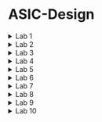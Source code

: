 # ASIC-Design

<details>
  <summary>Lab 1</summary>
  <p>Compiling the code using GCC compiler</p>
  <img src="https://github.com/user-attachments/assets/b2636e98-d5af-4fd3-9add-678d7f3f5112" alt="1st Screenshot">
  
  <img src="https://github.com/user-attachments/assets/dd7158f5-54ac-4786-a0a9-b1b78e3c5c46">
</details>

<details>
  <summary>Lab 2</summary>
  <p>Compiling the code using RISC-V compiler.
  Using O1:

  ```riscv64-unknown-elf-gcc -O1 -mabi=lp64 -march=rv64i -o sum1ton.o sum1ton.c```

  ```riscv64-unknown-elf-objdump -d sum1ton.o | less```
  </p>
  <img src="https://github.com/user-attachments/assets/b9d8e9d9-14c4-42fa-9a3a-a31ad482183f" alt="Feature 2 Screenshot">
  <p> The number of instructions is 15 in this case.</p>
  <p>
  Using Ofast:

  ```riscv64-unknown-elf-gcc -Ofast -mabi=lp64 -march=rv64i -o sum1ton.o sum1ton.c```

  ```riscv64-unknown-elf-objdump -d sum1ton.o | less```
  </p>
  <img src="https://github.com/user-attachments/assets/6159556e-237a-4a88-bf30-a0f632a59562">
  <p> The number of instructions is 12 in this case.</p>

  <p> The key differnce between both is that-O1 is a safer, more conservative optimization level suitable for most development work, while -Ofast prioritizes maximum performance, potentially at the cost of strict standard compliance and ease of debugging.</p>
</details>

<details>
  <summary>Lab 3</summary>
  <p><strong>Debugging</strong></p>
  <img src="https://github.com/user-attachments/assets/3f405d71-78e5-4c40-8bea-b114eadd8f47">
  <p>This image shows that we get the same output with both GCC and RISC-V Compilers.<p> 

  <img src="https://github.com/user-attachments/assets/08788d56-5a63-4c35-869f-1fe0a7890610">
  <p>

1. The debugger stops at program counter (pc) value 100b0.

2. "bbl loader" is displayed again, indicating the Berkeley Boot Loader.

3. The debugger then shows a series of instructions being executed:

   a. First instruction:
      - `core  0: 0x0000000000100b0 (0x00001637) lui     a2, 0x1`
      - This loads the upper immediate value 1 into register a2.
      - Before: a2 = 0x0000000000000000
      - After:  a2 = 0x0000000000001000

   b. Second instruction:
      - `core  0: 0x0000000000100b4 (0x00021537) lui     a0, 0x21`
      - This loads the upper immediate value 0x21 into register a0.
      - After:  a0 = 0x0000000000021000

   c. Third instruction:
      - `core  0: 0x0000000000100b8 (0xff010113) addi    sp, sp, -16`
      - This subtracts 16 from the stack pointer (sp).
      - After:  sp = 0x000003fffffffb40

5. The session ends with the user typing 'q' to quit the debugger.
</p>


  <img src="https://github.com/user-attachments/assets/1df33749-c4c7-47af-8783-ddc45e5d05a8" alt="1st Screenshot">
  <p> This is a Debugging session using a tool called Spike.

1. The command being run is `spike -d pk sum1ton.o`, where:
   - `spike` is the debugger
   - `-d` stands for "debug mode"
   - `sum1ton.o` is the object file being debugged

2. The debugger stops at the program counter (pc) value of 100b8.

3. "bbl loader" is a small program that loads and runs the main program.

4. The debugger shows the value of register 0 (which is often used as the stack pointer in RISC-V architecture):
   0x000003fffffffb50

5. The next line shows a core instruction being executed:
   `core  0: 0x0000000000100b8 (0xff010113) addi    sp, sp, -16`
   This is an ADDI (add immediate) instruction that subtracts 16 from the stack pointer.

6. After the instruction execution, the debugger again shows the value of register 0:
   0x000003fffffffb40
</p>

</details>

<details>
  <summary>Lab 4</summary>
  <p>

## Introduction

RISC-V is a free and open ISA that allows anyone to design, manufacture, and sell RISC-V chips and software. Unlike most other ISA designs, the RISC-V ISA is provided under open source licenses that do not require fees to use.

## RISC-V Instruction Format

RISC-V instructions are fixed-length 32-bit instructions (in the base integer ISA). Each instruction type has a unique format, but they all share some common fields:

- `opcode`: Specifies the operation to be performed
- `rd`: Destination register
- `rs1`, `rs2`: Source registers
- `funct3`, `funct7`: Additional operation specifiers

  <img width="772" alt="3808 1535301636" src="https://github.com/user-attachments/assets/74755f83-f475-492b-b24b-6e943441d34a">


## Types of RISC-V Instructions

RISC-V instructions are categorized into six main types:

### R-Type Instructions

R-type instructions are used for register-to-register operations.

Format: `| funct7 | rs2 | rs1 | funct3 | rd | opcode |`

Examples: ADD, SUB, AND, OR, XOR

### I-Type Instructions

I-type instructions are used for immediate and load operations.

Format: `| imm[11:0] | rs1 | funct3 | rd | opcode |`

Examples: ADDI, LWORD, JALR

### S-Type Instructions

S-type instructions are used for store operations.

Format: `| imm[11:5] | rs2 | rs1 | funct3 | imm[4:0] | opcode |`

Examples: SW, SH, SB

### B-Type Instructions

B-type instructions are used for conditional branch operations.

Format: `| imm[12|10:5] | rs2 | rs1 | funct3 | imm[4:1|11] | opcode |`

Examples: BEQ, BNE, BLT, BGE

### U-Type Instructions

U-type instructions are used for operations with upper immediate values.

Format: `| imm[31:12] | rd | opcode |`

Examples: LUI, AUIPC

### J-Type Instructions

J-type instructions are used for unconditional jumps.

Format: `| imm[20|10:1|11|19:12] | rd | opcode |`

Example: JAL

## Common RISC-V Instructions

Here are some common RISC-V instructions and their brief descriptions:

1. `ADD rd, rs1, rs2`: Add contents of rs1 and rs2, store in rd
2. `SUB rd, rs1, rs2`: Subtract rs2 from rs1, store in rd
3. `AND rd, rs1, rs2`: Bitwise AND of rs1 and rs2, store in rd
4. `OR rd, rs1, rs2`: Bitwise OR of rs1 and rs2, store in rd
5. `XOR rd, rs1, rs2`: Bitwise XOR of rs1 and rs2, store in rd
6. `SLL rd, rs1, rs2`: Logical left shift rs1 by rs2, store in rd
7. `SRL rd, rs1, rs2`: Logical right shift rs1 by rs2, store in rd
8. `LW rd, offset(rs1)`: Load word from memory
9. `SW rs2, offset(rs1)`: Store word to memory
10. `BEQ rs1, rs2, offset`: Branch if equal
11. `JAL rd, offset`: Jump and link

---

## Instruction Type Identification and Binary Encoding

Here's the given list of instructions:

```
ADD r4, r5, r6
SUB r6, r4, r5
AND r5, r4, r6
OR r8, r5, r5
XOR r8, r4, r4
SLT r10, r2, r4
ADDI r12, r3, 5
SW r3, r1, 4
SRL r16, r11, r2
BNE r0, r1, 20
BEQ r0, r0, 15
LW r13, r11, 2
SLL r15, r11, r2
```

## 1. ADD r4, r5, r6
Binary: `0000000 00110 00101 000 00100 0110011`
- Opcode (6-0): `0110011` - R-type arithmetic operation
- rd (11-7): `00100` - Destination register r4
- funct3 (14-12): `000` - ADD operation
- rs1 (19-15): `00101` - First source register r5
- rs2 (24-20): `00110` - Second source register r6
- funct7 (31-25): `0000000` - Specifies ADD (vs SUB)

## 2. SUB r6, r4, r5
Binary: `0100000 00101 00100 000 00110 0110011`
- Opcode (6-0): `0110011` - R-type arithmetic operation
- rd (11-7): `00110` - Destination register r6
- funct3 (14-12): `000` - SUB operation
- rs1 (19-15): `00100` - First source register r4
- rs2 (24-20): `00101` - Second source register r5
- funct7 (31-25): `0100000` - Specifies SUB (vs ADD)

## 3. AND r5, r4, r6
Binary: `0000000 00110 00100 111 00101 0110011`
- Opcode (6-0): `0110011` - R-type arithmetic operation
- rd (11-7): `00101` - Destination register r5
- funct3 (14-12): `111` - AND operation
- rs1 (19-15): `00100` - First source register r4
- rs2 (24-20): `00110` - Second source register r6
- funct7 (31-25): `0000000` - Standard R-type

## 4. OR r8, r5, r5
Binary: `0000000 00101 00101 110 01000 0110011`
- Opcode (6-0): `0110011` - R-type arithmetic operation
- rd (11-7): `01000` - Destination register r8
- funct3 (14-12): `110` - OR operation
- rs1 (19-15): `00101` - First source register r5
- rs2 (24-20): `00101` - Second source register r5
- funct7 (31-25): `0000000` - Standard R-type

## 5. XOR r8, r4, r4
Binary: `0000000 00100 00100 100 01000 0110011`
- Opcode (6-0): `0110011` - R-type arithmetic operation
- rd (11-7): `01000` - Destination register r8
- funct3 (14-12): `100` - XOR operation
- rs1 (19-15): `00100` - First source register r4
- rs2 (24-20): `00100` - Second source register r4
- funct7 (31-25): `0000000` - Standard R-type

## 6. SLT r10, r2, r4
Binary: `0000000 00100 00010 010 01010 0110011`
- Opcode (6-0): `0110011` - R-type arithmetic operation
- rd (11-7): `01010` - Destination register r10
- funct3 (14-12): `010` - SLT operation
- rs1 (19-15): `00010` - First source register r2
- rs2 (24-20): `00100` - Second source register r4
- funct7 (31-25): `0000000` - Standard R-type

## 7. ADDI r12, r3, 5
Binary: `000000000101 00011 000 01100 0010011`
- Opcode (6-0): `0010011` - I-type arithmetic operation
- rd (11-7): `01100` - Destination register r12
- funct3 (14-12): `000` - ADDI operation
- rs1 (19-15): `00011` - Source register r3
- imm[11:0] (31-20): `000000000101` - Immediate value 5

## 8. SW r3, r1, 4
Binary: `0000000 00011 00001 010 00100 0100011`
- Opcode (6-0): `0100011` - S-type store operation
- imm[4:0] (11-7): `00100` - Lower bits of offset 4
- funct3 (14-12): `010` - SW operation
- rs1 (19-15): `00001` - Base address register r1
- rs2 (24-20): `00011` - Source register r3
- imm[11:5] (31-25): `0000000` - Upper bits of offset 4

## 9. SRL r16, r11, r2
Binary: `0000000 00010 01011 101 10000 0110011`
- Opcode (6-0): `0110011` - R-type arithmetic operation
- rd (11-7): `10000` - Destination register r16
- funct3 (14-12): `101` - SRL operation
- rs1 (19-15): `01011` - First source register r11
- rs2 (24-20): `00010` - Second source register r2
- funct7 (31-25): `0000000` - Specifies SRL (vs SRA)

## 10. BNE r0, r1, 20
Binary: `0000101 00001 00000 001 00000 1100011`
- Opcode (6-0): `1100011` - B-type branch operation
- imm[4:1|11] (11-7): `00000` - Part of offset 20
- funct3 (14-12): `001` - BNE operation
- rs1 (19-15): `00000` - First source register r0
- rs2 (24-20): `00001` - Second source register r1
- imm[12|10:5] (31-25): `0000101` - Rest of offset 20

## 11. BEQ r0, r0, 15
Binary: `0000011 00000 00000 000 11000 1100011`
- Opcode (6-0): `1100011` - B-type branch operation
- imm[4:1|11] (11-7): `11000` - Part of offset 15
- funct3 (14-12): `000` - BEQ operation
- rs1 (19-15): `00000` - First source register r0
- rs2 (24-20): `00000` - Second source register r0
- imm[12|10:5] (31-25): `0000011` - Rest of offset 15

## 12. LW r13, r11, 2
Binary: `000000000010 01011 010 01101 0000011`
- Opcode (6-0): `0000011` - I-type load operation
- rd (11-7): `01101` - Destination register r13
- funct3 (14-12): `010` - LW operation
- rs1 (19-15): `01011` - Base address register r11
- imm[11:0] (31-20): `000000000010` - Offset 2

## 13. SLL r15, r11, r2
Binary: `0000000 00010 01011 001 01111 0110011`
- Opcode (6-0): `0110011` - R-type arithmetic operation
- rd (11-7): `01111` - Destination register r15
- funct3 (14-12): `001` - SLL operation
- rs1 (19-15): `01011` - First source register r11
- rs2 (24-20): `00010` - Second source register r2
- funct7 (31-25): `0000000` - Standard R-type
  
</details>

<details>
  <summary>Lab 5</summary>

# RISC-V Instruction Waveforms


---

## Generating VCD Files and Viewing Waveforms

### Step 1: Running the Simulation to Generate the VCD File
To generate the VCD file, use the following command in your terminal:

```bash
iverilog -o dump iiitb_rv32i_tb.v iiitb_rv32i.v
./dump
```

This will generate the `iiitb_rv32i.vcd` file, which contains the waveform data.

### Step 2: Viewing the Waveform with GTKWave
Once the VCD file is generated, you can view the waveform using GTKWave. Use the following command:

```bash
gtkwave iiitb_rv32i.vcd
```
  
# RISC-V Operations: Standard ISA vs Hardcoded ISA

This table compares the standard RISC-V ISA with the hardcoded ISA values used in the implementation.

| Operation           | Standard RISC-V ISA | Hardcoded ISA  |
|---------------------|---------------------|----------------|
| ADD R6, R2, R1      | 32'h00110333         | 32'h02208300   |
| SUB R7, R1, R2      | 32'h402083b3         | 32'h02209380   |
| AND R8, R1, R3      | 32'h0030f433         | 32'h0230a400   |
| OR R9, R2, R5       | 32'h005164b3         | 32'h02513480   |
| XOR R10, R1, R4     | 32'h0040c533         | 32'h0240c500   |
| SLT R1, R2, R4      | 32'h0045a0b3         | 32'h02415580   |
| ADDI R12, R4, 5     | 32'h004120b3         | 32'h00520600   |
| BEQ R0, R0, 15      | 32'h00000f63         | 32'h00f00002   |
| SW R3, R1, 2        | 32'h0030a123         | 32'h00209181   |
| LW R13, R1, 2       | 32'h0020a683         | 32'h00208681   |
| SRL R16, R14, R2    | 32'h0030a123         | 32'h00271803   |
| SLL R15, R1, R2     | 32'h002097b3         | 32'h00208783   |


### Output Waveforms

# RISC-V Instruction Waveforms

Each section includes the assembly instruction, its corresponding machine code, and a screenshot of the waveform captured during simulation.

---
## 1. ADD Instruction

### Instruction:
```assembly
add r6, r1, r2  // r6 = r1 + r2
```

### Machine Code:
```assembly
32'h02208300
```

### Waveform:
<img width="772" alt="3808 1535301636" src="https://github.com/user-attachments/assets/40d9e8e4-a268-4f91-b7fb-d9e71aa39bf7">

---

## 2. SUB Instruction

### Instruction:
```assembly
sub r7, r1, r2  // r7 = r1 - r2
```

### Machine Code:
```assembly
32'h02209380
```

### Waveform:
<img width="772" alt="3808 1535301636" src="https://github.com/user-attachments/assets/661b5dd4-a936-4364-8aef-00863f2b4ab1">

---

## 3. AND Instruction

### Instruction:
```assembly
and r8, r1, r3  // r8 = r1 & r3
```

### Machine Code:
```assembly
32'h0230a400
```

### Waveform:
<img width="772" alt="3808 1535301636" src="https://github.com/user-attachments/assets/e386ab8a-aad5-46d8-9a2c-8a7705a78c8c">

---

## 4. OR Instruction

### Instruction:
```assembly
or r9, r2, r5  // r9 = r2 | r5
```

### Machine Code:
```assembly
32'h02513480
```

### Waveform:
<img width="772" alt="3808 1535301636" src="https://github.com/user-attachments/assets/c98d5b6d-09d6-4be5-80b2-7052e55ef249">

---

## 5. XOR Instruction

### Instruction:
```assembly
xor r10, r1, r4  // r10 = r1 ^ r4
```

### Machine Code:
```assembly
32'h0240c500
```

### Waveform:
<img width="772" alt="3808 1535301636" src="https://github.com/user-attachments/assets/78ce298d-12d5-41be-be08-79c7edee7049">

---

## 6. SLT Instruction

### Instruction:
```assembly
slt r11, r2, r4  // r11 = (r2 < r4) ? 1 : 0
```

### Machine Code:
```assembly
32'h02415580
```

### Waveform:
<img width="772" alt="3808 1535301636" src="https://github.com/user-attachments/assets/5f8f9ab8-5269-4df6-a276-703e1381f87c">

---

## 7. ADDI Instruction

### Instruction:
```assembly
addi r12, r4, 5  // r12 = r4 + 5
```

### Machine Code:
```assembly
32'h00520600
```

### Waveform:
<img width="772" alt="3808 1535301636" src="https://github.com/user-attachments/assets/03ae1b1b-f0a8-46e0-aec2-4094d3340c8e">

---

## 8. BEQ Instruction

### Instruction:
```assembly
beq r0, r0, 15  // if (r0 == r0) PC = PC + 15
```

### Machine Code:
```assembly
32'h000f0028
```

### Waveform:
<img width="772" alt="3808 1535301636" src="https://github.com/user-attachments/assets/a6b4f720-db66-4c59-a42b-24fa4993cdc3">

---

## 9. SW Instruction

### Instruction:
```assembly
sw r3, r1, 2  // Store word at memory[r1 + 2] = r3
```

### Machine Code:
```assembly
32'h00209181
```

### Waveform:
<img width="772" alt="3808 1535301636" src="https://github.com/user-attachments/assets/a46dc777-45f4-4b76-b6e3-0a549e9c5597">

---

## 10. LW Instruction

### Instruction:
```assembly
lw r13, r1, 2  // Load word from memory[r1 + 2] to r13
```

### Machine Code:
```assembly
32'h00208681
```

### Waveform:
<img width="772" alt="3808 1535301636" src="https://github.com/user-attachments/assets/dd37fc23-fa59-405a-84c7-a46e9740e830">


  
</details>

<details>
  <summary>Lab 6</summary>

---

# Simple Calendar Program

This is a basic C program that displays a calendar for a given month and year. It has been compiled and tested using both GCC and RISC-V GCC.

## Features

- **Leap Year Calculation:** Determines if a given year is a leap year.
- **Day Calculation:** Calculates the day of the week on which the first day of the month falls.
- **Month Display:** Prints the calendar for any specified month and year, showing the correct days of the week.

## How to Compile

### Using GCC

To compile the program with GCC, use the following command:

```sh
gcc calendar.c
```

### Using RISC-V GCC

To compile the program with RISC-V GCC, use the following command:

```sh
riscv64-unknown-elf-gcc -Ofast -mabi=lp64 -march=rv64i -o calendar.o calendar.c
```

## How to Run

### On Your Local Machine (GCC)

After compiling with GCC:

```sh
./a.out
```
<img width="772" alt="3808 1535301636" src="https://github.com/user-attachments/assets/08140048-f30d-4022-a7ac-2124bffe1b98">

### On a RISC-V Emulator or Hardware (RISC-V GCC)

After compiling with RISC-V GCC, you can run the program using the Spike RISC-V simulator with the following command:

```sh
spike pk calendar.o
```
<img width="772" alt="3808 1535301636" src="https://github.com/user-attachments/assets/f5c57764-e767-47bf-8e5f-e1b64a6bec12">

As we can see, both the compilers give the same output.

## Source Code
- The source code can be found [here](calendar.c).

## Notes

- The calendar is centered within a width of 28 characters.
- This program assumes a modern terminal environment that supports basic text formatting.
- Alignment may vary slightly based on the terminal emulator or environment.

---

</details>

<details>
  <summary>Lab 7</summary>
  
  ## Day 3 Digital Logic with TL-Verilog and Makerchip

  ### Multiplexer Using Ternary Operator:
  2:1 Multiplexer: This Verilog code uses a ternary operator to implement a 2:1 multiplexer. The output f follows x1 when s is high (1) and x0 when s is low (0).
  ```
  assign f = s ? x1 : x0;
  ```
<img src="https://github.com/user-attachments/assets/1d8fa40e-0e65-4803-91c1-976724d09e7f">

4:1 Multiplexer: A higher-bit multiplexer can be realized using nested ternary operators, as shown in the Verilog code below:

```
assign f = sel[0] ? a : (sel[1] ? b : (sel[2] ? c : d));
```
<img src="https://github.com/user-attachments/assets/b9259d46-0a4d-4497-9222-043b629d6747">

### TL-Verilog
TL-Verilog (Transaction-Level Verilog) is a high-level hardware description language that simplifies the design and verification of digital systems, particularly CPUs and pipelines. Unlike traditional Verilog, TL-Verilog introduces transaction-level abstractions that help manage complexity, improve design readability, and enhance productivity by minimizing low-level control signals and boilerplate code. This results in faster design iterations and easier debugging, especially for pipelined architectures.

### Makerchip IDE
It is a cloud-based platform tailored for developing digital circuits using TL-Verilog. It offers an intuitive interface for writing, simulating, and visualizing TL-Verilog code. Makerchip provides real-time feedback, waveform visualizations, and integration with RISC-V and other processor design projects, making it an excellent tool for both learning and professional hardware development. Its user-friendly approach streamlines the hardware design process, from conception to validation.

### Basic Combinational Circuits using TL Verilog:

### 1. Inverter
 ```
 $out = ! $in;
 ```
<img src="https://github.com/user-attachments/assets/ea27e2c7-ea84-42d9-a646-4bbee39f943b">

### 2. Arithmetic Operation on Vectors
```
$out[4:0] = $in1[3:0] + $in2[3:0];
```
<img src="https://github.com/user-attachments/assets/f4bac631-d533-4813-a9a2-f71748ffb7d1">

### 3. 2-Input And Gate
```
$out = $in1 && $in2;
```
<img src="https://github.com/user-attachments/assets/cd42028a-6848-4725-88c6-4ffa03cb2f08">

### 4. 2-Input OR Gate
```
$out = $in1 || $in2;
```
<img src="https://github.com/user-attachments/assets/9e6d6955-c226-49f3-b719-501011854bbb">

### 5. 2-Input XOR Gate
```
$out = $in1 ^ $in2;
```
<img src = "https://github.com/user-attachments/assets/888db502-e3a4-4554-9910-0f5fb106c19c">

### 6. 2:1 MUX
```
$out[11:0] = $sel ? $in1[11:0] : $in0[11:0];
```
<img src="https://github.com/user-attachments/assets/6d553a28-5611-4431-a708-b42333e07ba8">

### 7. Combinational Calculator
```
$val1[31:0] = $rand1[3:0];
$val2[31:0] = $rand2[3:0];

$sum[31:0]  = $val1[31:0] + $val2[31:0];
$diff[31:0] = $val1[31:0] - $val2[31:0];
$prod[31:0] = $val1[31:0] * $val2[31:0];
$quot[31:0] = $val1[31:0] / $val2[31:0];

$out[31:0] = ($sel[1:0] == 2'b00) ? $sum[31:0]:
             ($sel[1:0] == 2'b01) ? $diff[31:0]:
             ($sel[1:0] == 2'b10) ? $prod[31:0]:
                                    $quot[31:0];
```
In this code snippet, two random 4-bit values, `$rand1[3:0]` and `$rand2[3:0]`, are assigned to the 32-bit variables `$val1[31:0]` and `$val2[31:0]`, respectively. The calculator then performs four arithmetic operations on these values:

The result of one of these operations is selected by a multiplexer (MUX), controlled by the selection bits `$sel[1:0]`. The MUX determines which operation's output is assigned to `$out[31:0]`.

<img src="https://github.com/user-attachments/assets/2130918d-3d8f-4b18-88a0-d1f412cc3be4">

## Sequential Circuits

---

A sequential circuit is a digital circuit that uses memory components to retain data, allowing it to generate outputs based on both current inputs and the circuit's previous state. Unlike combinational circuits, which depend only on present inputs, sequential circuits use feedback loops and storage elements like flip-flops or registers to track their internal state. This internal state, along with current inputs, influences the circuit's behavior, enabling tasks that require input history, such as counting, data storage, or event sequencing.

### 1. Fibbonacci Series:
```   
$num[31:0] = $reset ? 1 : (>>1$num + >>2$num);
```
<img src="https://github.com/user-attachments/assets/8e58adef-ce9c-4d90-afe3-513d51a71785">
<img src="https://github.com/user-attachments/assets/4b1fef26-edde-41c8-8b34-7750c5964381">

### 2. Counter Series:

```
$cnt[31:0] = $reset ? 0 : (>>1$cnt + 1);
```
<img src="https://github.com/user-attachments/assets/dd159d7a-bfa6-483d-8172-346035fa94f3">
<img src="https://github.com/user-attachments/assets/877073fd-8801-4c9c-94d6-afcefb16a0df">

#### 3. Sequential Calculator:
```

   $val1[31:0] = >>2$out;
   $val2[31:0] = $rand2[3:0];

   $sum[31:0]  = $val1[31:0] + $val2[31:0];
   $diff[31:0] = $val1[31:0] - $val2[31:0];
   $prod[31:0] = $val1[31:0] * $val2[31:0];
   $quot[31:0] = $val1[31:0] / $val2[31:0];

   $nxt[31:0] = ($sel[1:0] == 2'b00) ? $sum[31:0]:
                ($sel[1:0] == 2'b01) ? $diff[31:0]:
                ($sel[1:0] == 2'b10) ? $prod[31:0]:
                                       $quot[31:0];
   
   $out[31:0] = $reset ? 32'h0 : $nxt;
```
<img src="https://github.com/user-attachments/assets/f1b49683-b8ff-4f09-8ec9-a5c3363486f2">
<img src="https://github.com/user-attachments/assets/a33c41f3-aafc-4fc1-bee2-3b72f0f492c9">

## Pipelined Logic:

---
### 1. Recereating the design:
In Transaction-Level Verilog (TL-Verilog), pipelined logic is efficiently expressed using pipeline constructs that represent data flow across design stages, each corresponding to a clock cycle. This approach simplifies the modeling of sequential logic by automatically handling state propagation and enabling clear, concise descriptions of complex, multi-stage operations, improving both design clarity and maintainability.
```
|pipe
  @1
    $err1 = $bad_input || $illegal_op;
  @3
    $err2 = $over_flow || $err1;
  @6
    $err3 = $div_by_zero || $err2;
```
![image](https://github.com/user-attachments/assets/d0e8776f-ed04-4034-a728-d69b3a68efec)

### 2. Pipelined Calculator:
![image](https://github.com/user-attachments/assets/5556fa5e-606a-442b-81b8-6df8cb8e069c)


```
   |cal
      @1
         $reset = *reset;
         $clk_kar = *clk;

         $valid[31:0] = $reset ? 0 : (>>1$valid + 1);
         $valid_or_reset = $reset | ~$valid;
         
         $val1[31:0] = >>2$out;
         $val2[31:0] = $rand2[3:0];

         $sum[31:0]  = $val1[31:0] + $val2[31:0];
         $diff[31:0] = $val1[31:0] - $val2[31:0];
         $prod[31:0] = $val1[31:0] * $val2[31:0];
         $quot[31:0] = $val1[31:0] / $val2[31:0];
         
      @2
         $nxt[31:0] = ($sel[1:0] == 2'b00) ? $sum[31:0]:
                      ($sel[1:0] == 2'b01) ? $diff[31:0]:
                      ($sel[1:0] == 2'b10) ? $prod[31:0]:
                                             $quot[31:0];
        
         
         $out[31:0] = $valid_or_reset ? 32'h0 : $nxt;
         
```
![image](https://github.com/user-attachments/assets/5d050d5e-b9d6-48b7-b3e8-23e9c142c839)

### 3. Cycle Calculator with validity:
```

   $reset = *reset;
   $clk_kar = *clk;
   
   |cal
      @1
         $reset = *reset;
         $clk_kar = *clk;
         
         $cnt[31:0] = $reset ? 0 : (>>1$cnt + 1);
         $valid = $cnt;
         $valid_or_reset = ($reset | $valid);
         
      
      ?$valid
         @1
            $val1[31:0] = >>2$out;
            $val2[31:0] = $rand2[3:0];
            
            $sum[31:0]  = $val1[31:0] + $val2[31:0];
            $diff[31:0] = $val1[31:0] - $val2[31:0];
            $prod[31:0] = $val1[31:0] * $val2[31:0];
            $quot[31:0] = $val1[31:0] / $val2[31:0];
            
         @2
            $nxt[31:0] = ($sel[1:0] == 2'b00) ? $sum[31:0]:
                         ($sel[1:0] == 2'b01) ? $diff[31:0]:
                         ($sel[1:0] == 2'b10) ? $prod[31:0]:
                                                $quot[31:0];
            
            $out[31:0] = $valid_or_reset ? 32'h0 : $nxt;
            
            
            
```
![image](https://github.com/user-attachments/assets/e3cb7228-7d39-4d53-a8bb-fc357194ccd1)





















 
  ## Day 4 Basic RISC-V Microarchitecture

## Overview
This project implements a simple RISC-V instruction decoder, arithmetic logic unit (ALU), register file read and write operations, branch instructions, and a basic program to compute the sum of integers from 1 to 9 using TL-Verilog. The project is structured into several key sections, each performing a specific task in the CPU pipeline.

<img src="https://github.com/user-attachments/assets/b0db15f1-a725-4ca5-bb05-943e4bbf8d53">

---

## Steps

### 1. **Program Counter (PC) Implementation**
We initialize the program counter (PC) and update it to increment by 4 after every instruction. On reset, the PC is set to 0.

```verilog
$pc[31:0] = $reset ? '0 : >>1$pc + 32'd4;
```
<img src="https://github.com/user-attachments/assets/a9afc723-052f-4224-9579-89e8617a0eb2">

### 2. **Instruction Fetch**
- The instruction memory (`imem`) is read based on the current value of the PC.
- The read enable (`$imem_rd_en`) and read address (`$imem_rd_addr`) are set up using the PC.

<img src="https://github.com/user-attachments/assets/9399741a-8cff-4407-960b-15fbcd42ef8a">

### 3. **Instruction Decode**
- The instruction is decoded to identify the instruction type (I, R, S, B, J, U).
- Immediate values (`$imm`) and registers (`$rs1`, `$rs2`, `$rd`) are extracted based on the instruction type.

```verilog
$is_i_instr = $instr[6:2] ==? 5'b0000x || ...;
$imm[31:0] = $is_i_instr ? {{21{$instr[31]}}, $instr[30:20]} : ... ;
```
<img src="https://github.com/user-attachments/assets/959426a1-0855-475a-8664-a4664e55c54e">

### 4. **Register File Read**
- Register indices for reading (`$rs1`, `$rs2`) are set based on the decoded instruction.
- Data is read from the register file (`$rf_rd_data1`, `$rf_rd_data2`).

```verilog
$src1_value[31:0] = $rf_rd_data1;
$src2_value[31:0] = $rf_rd_data2;
```
<img src="https://github.com/user-attachments/assets/d4be976d-2034-4a78-9b24-73b0d5b052f0">

### 5. **ALU Operations**
- The Arithmetic Logic Unit (ALU) performs addition operations based on the instruction.
- For example, it computes the result of ADDI and ADD instructions:

```verilog
$result[31:0] = $is_addi ? $src1_value + $imm :
                $is_add ? $src1_value + $src2_value : 32'bx;
```
<img src="https://github.com/user-attachments/assets/5c73cc4f-2869-4ff5-9e78-5b7f4911dc2c">

### 6. **Register File Write**
- After an operation is completed, the result is written back to the register file.
- If the destination register (`$rd`) is valid, the write enable (`$rf_wr_en`) is activated and the result is written to the register.

```verilog
$rf_wr_en = $rd_valid && $rd != 5'b0;
$rf_wr_data[31:0] = $result;
```
<img src="https://github.com/user-attachments/assets/ab51554c-d669-4ef9-9673-fc29d497b268">

### 7. **Branch Instructions**
- Branch decisions are made based on the values of the source registers and the type of branch instruction (BEQ, BNE, etc.).
- If a branch is taken, the PC is updated to the target address.

```verilog
$taken_branch = $is_beq ? ($src1_value == $src2_value) :
                $is_bne ? ($src1_value != $src2_value) : ... ;
br_target_pc[31:0] = $pc + $imm;
```
<img src="https://github.com/user-attachments/assets/b06b091c-c48b-467c-869a-075ab07aacb1">

### 8. **Summation Program**
- We implemented a small RISC-V program to calculate the sum of integers from 1 to 9.
- The program increments the value of **r10** (x10) with each of the numbers.
- After the program completes, **x10** should contain **45** (the sum of 1 to 9).

### 9. **Waveform Check**
- At the end of the simulation, **x10** should hold **45**. This is verified using the following comparison:

```verilog
*passed = |cpu/xreg[10]>>5$value == (1+2+3+4+5+6+7+8+9);
```
<img src="https://github.com/user-attachments/assets/69836dcc-9a54-4e73-b37e-11bdb03ad1b8">

- As we can see, the simulation is successful.
![image](https://github.com/user-attachments/assets/716ab179-f212-4207-8e2a-5f79eeaae700)
- The value increases gradually till 45.

### CLK:
![image](https://github.com/user-attachments/assets/ab825bae-3aff-44d0-93db-f12724285efa)


### Reset:
![image](https://github.com/user-attachments/assets/8033e921-0102-4471-b1a2-109b7db0ce6f)



---
## Day 5 Pipelined RISC-V Microarchitecture

## Introduction
Pipelining is a key technique in processor design that allows multiple instructions to overlap in execution. This increases throughput by ensuring the processor is working on multiple stages of different instructions simultaneously. This README explains how the RISC-V processor design we implemented in TL-Verilog can be pipelined, and outlines the benefits of pipelining. Pipelining introduces hazards, notably the "branch instruction hazard," or "branch penalty." This occurs because branch instructions determine execution sequence changes, creating uncertainties. Hazards include:

    - Structural Hazards: Resource conflicts like shared execution units, causing pipeline stalls until resolved.

    - Data Hazards: Dependencies on previous instruction results, risking incorrect outcomes if data isn't ready.

    - Control Hazards (Branch Hazards): Uncertainty over branch outcomes delays confirmation until execution, potentially leading to incorrect instruction fetches and performance penalties due to pipeline flushing.




## Pipeline Stages
In a basic RISC-V processor, we can break down the instruction execution into **5 typical stages**:

1. **Instruction Fetch (IF)**: Fetch the instruction from memory using the Program Counter (PC).
2. **Instruction Decode (ID)**: Decode the fetched instruction, identifying the type of instruction, extracting immediate values, and reading registers.
3. **Execute (EX)**: Perform the operation (e.g., addition, branch comparison, etc.).
4. **Memory Access (MEM)**: If the instruction involves memory (like load or store), perform the memory access.
5. **Write Back (WB)**: Write the result back to the register file if necessary (e.g., result from ALU).



## Advantages of Pipelining

### 1. **Increased Throughput**
Pipelining allows multiple instructions to be in different stages of execution simultaneously. This increases the instruction throughput (number of instructions executed per unit time), as each instruction moves to the next stage in every clock cycle.

- Without pipelining, each instruction must complete all stages before the next one begins.
- With pipelining, while one instruction is being decoded, another is being fetched, and another is being executed.

### 2. **Higher Clock Frequency**
By breaking the execution into smaller steps (stages), each individual stage is simpler and takes less time to complete. This can enable the processor to run at a **higher clock frequency**, as each stage can be completed in one clock cycle.

### 3. **Better Resource Utilization**
All components of the CPU (ALU, registers, memory) are kept busy in different pipeline stages, making the design more **efficient**. For example, while the ALU is executing an instruction, the instruction fetch unit can fetch the next instruction, so there’s no idle time.

### 4. **Scalability**
Pipelining is a scalable approach, meaning additional pipeline stages can be added as needed to balance the workload. For example, a more complex instruction set might require additional decode or execution stages to handle specific operations, but the overall throughput remains high.

### 5. **Improved Performance per Area**
Pipelining can lead to better **performance per area** in hardware designs. By keeping functional units busy at all times, we avoid wasting silicon area on idle units, thus improving the utilization and overall performance of the processor.

### Valid signal:

The TL-Verilog code to introduce valid signal for pipelined logic is given below :

```
$start = >>1$reset && !$reset;
$valid = $reset ? 1'b0 : ($start || >>3$valid);
$valid_or_reset = $valid || $reset;
$rs1_or_funct3_valid    = $is_r_instr || $is_i_instr || $is_s_instr || $is_b_instr;
$rs2_valid              = $is_r_instr || $is_s_instr || $is_b_instr;
$rd_valid               = $is_r_instr || $is_i_instr || $is_u_instr || $is_j_instr;
$funct7_valid           = $is_r_instr;
 ```        
### Handling Data Hazards in Register File with Bypassing:
```
$src1_value[31:0] = $rs1_bypass ? >>1$result[31:0] : $rf_rd_data1[31:0];
$src2_value[31:0] = $rs2_bypass ? >>1$result[31:0] : $rf_rd_data2[31:0];
```

### Correcting branch target path:
```
   //Current instruction is valid if one of the previous 2 instructions were not (taken_branch or load or jump)
   $valid = ~(>>1$valid_taken_br || >>2$valid_taken_br || >>1$is_load || >>2$is_load || >>2$jump_valid 	|| >>1$jump_valid);
         
   //Current instruction is valid & is a taken branch
   $valid_taken_br = $valid && $taken_br;
         
   //Current instruction is valid & is a load
   $valid_load = $valid && $is_load;
         
   //Current instruction is valid & is jump
   $jump_valid = $valid && $is_jump;
   $jal_valid  = $valid && $is_jal;
   $jalr_valid = $valid && $is_jalr;
    
    *passed = |cpu/xreg[14]>>5$value == (1+2+3+4+5+6+7+8+9+10);
```

### Final 5 Stage Pipelined Logic:
```
\m4_TLV_version 1d: tl-x.org
\SV
   // Template code can be found in: https://github.com/stevehoover/RISC-V_MYTH_Workshop
   
   m4_include_lib(['https://raw.githubusercontent.com/BalaDhinesh/RISC-V_MYTH_Workshop/master/tlv_lib/risc-v_shell_lib.tlv'])

\SV
   m4_makerchip_module   // (Expanded in Nav-TLV pane.)
\TLV

   // /====================\
   // | Sum 0 to 10 Program |
   // \====================/
   //
   // Add 0,1,2,3,...,10 (in that order).
   //
   // Regs:
   //  r10 (a0): In: 0, Out: final sum
   //  r12 (a2): 10
   //  r13 (a3): 1..10
   //  r14 (a4): Sum
   // 
   // External to function:
   m4_asm(ADD, r10, r0, r0)             // Initialize r10 (a0) to 0.
   // Function:
   m4_asm(ADD, r14, r10, r0)            // Initialize sum register a4 with 0x0
   m4_asm(ADDI, r12, r10, 1011)         // Store count of 10 in register a2.
   m4_asm(ADD, r13, r10, r0)            // Initialize intermediate sum register a3 with 0
   // Loop:
   m4_asm(ADD, r14, r13, r14)           // Incremental addition
   m4_asm(ADDI, r13, r13, 1)            // Increment intermediate register by 1
   m4_asm(BLT, r13, r12, 1111111111000) // If a3 is less than a2, branch to label named <loop>
   m4_asm(ADD, r10, r14, r0)            // Store final result to register a0 so that it can be read by main program
   m4_asm(SW, r0, r10, 10000)           // Store r10 result in dmem
   m4_asm(LW, r17, r0, 10000)           // Load contents of dmem to r17
   m4_asm(JAL, r7, 00000000000000000000) // Done. Jump to itself (infinite loop). (Up to 20-bit signed immediate plus implicit 0 bit (unlike JALR) provides byte address; last immediate bit should also be 0)
   m4_define_hier(['M4_IMEM'], M4_NUM_INSTRS)

   |cpu
      @0
         $reset = *reset;
         $clk_ans = *clk;
         
         //PC fetch - branch, jumps and loads introduce 2 cycle bubbles in this pipeline
         $pc[31:0] = >>1$reset ? '0 : (>>3$valid_taken_br ? >>3$br_tgt_pc :
                                       >>3$valid_load     ? >>3$inc_pc[31:0] :
                                       >>3$jal_valid      ? >>3$br_tgt_pc :
                                       >>3$jalr_valid     ? >>3$jalr_tgt_pc :
                                                     (>>1$inc_pc[31:0]));
         // Access instruction memory using PC
         $imem_rd_en = ~ $reset;
         $imem_rd_addr[31:0] = $pc[M4_IMEM_INDEX_CNT+1:2];
         
         
      @1
         //Getting instruction from IMem
         $instr[31:0] = $imem_rd_data[31:0];
         
         //Increment PC
         $inc_pc[31:0] = $pc[31:0] + 32'h4;
         
         //Decoding I,R,S,U,B,J type of instructions based on opcode [6:0]
         //Only [6:2] is used here because this implementation is for RV64I which does not use [1:0]
         $is_i_instr = $instr[6:2] ==? 5'b0000x ||
                       $instr[6:2] ==? 5'b001x0 ||
                       $instr[6:2] == 5'b11001;
         
         $is_r_instr = $instr[6:2] == 5'b01011 ||
                       $instr[6:2] ==? 5'b011x0 ||
                       $instr[6:2] == 5'b10100;
         
         $is_s_instr = $instr[6:2] ==? 5'b0100x;
         
         $is_u_instr = $instr[6:2] ==? 5'b0x101;
         
         $is_b_instr = $instr[6:2] == 5'b11000;
         
         $is_j_instr = $instr[6:2] == 5'b11011;
         
         //Immediate value decode
         $imm[31:0] = $is_i_instr ? { {21{$instr[31]}} , $instr[30:20]} :
                      $is_s_instr ? { {21{$instr[31]}} , $instr[30:25] , $instr[11:8] , $instr[7]} :
                      $is_b_instr ? { {20{$instr[31]}} , $instr[7] , $instr[30:25] , $instr[11:8] , 1'b0} :
                      $is_u_instr ? { $instr[31] , $instr[30:12] , { 12{1'b0}} } :
                      $is_j_instr ? { {12{$instr[31]}} , $instr[19:12] , $instr[20] , $instr[30:21] , 1'b0} :
                      >>1$imm[31:0];
         
         //Generate valid signals for each instruction fields
         $rs1_or_funct3_valid    = $is_r_instr || $is_i_instr || $is_s_instr || $is_b_instr;
         $rs2_valid              = $is_r_instr || $is_s_instr || $is_b_instr;
         $rd_valid               = $is_r_instr || $is_i_instr || $is_u_instr || $is_j_instr;
         $funct7_valid           = $is_r_instr;
         
         //Decode other fields of instruction - source and destination registers, funct, opcode
         ?$rs1_or_funct3_valid
            $rs1[4:0]    = $instr[19:15];
            $funct3[2:0] = $instr[14:12];
         
         ?$rs2_valid
            $rs2[4:0]    = $instr[24:20];
         
         ?$rd_valid
            $rd[4:0]     = $instr[11:7];
         
         ?$funct7_valid
            $funct7[6:0] = $instr[31:25];
         
         $opcode[6:0] = $instr[6:0];
         
         //Decode instruction in subset of base instruction set based on RISC-V 32I
         $dec_bits[10:0] = {$funct7[5],$funct3,$opcode};
         
         //Branch instructions
         $is_beq   = $dec_bits ==? 11'bx_000_1100011;
         $is_bne   = $dec_bits ==? 11'bx_001_1100011;
         $is_blt   = $dec_bits ==? 11'bx_100_1100011;
         $is_bge   = $dec_bits ==? 11'bx_101_1100011;
         $is_bltu  = $dec_bits ==? 11'bx_110_1100011;
         $is_bgeu  = $dec_bits ==? 11'bx_111_1100011;
         
         //Jump instructions
         $is_auipc = $dec_bits ==? 11'bx_xxx_0010111;
         $is_jal   = $dec_bits ==? 11'bx_xxx_1101111;
         $is_jalr  = $dec_bits ==? 11'bx_000_1100111;
         
         //Arithmetic instructions
         $is_addi  = $dec_bits ==? 11'bx_000_0010011;
         $is_add   = $dec_bits ==? 11'b0_000_0110011;
         $is_lui   = $dec_bits ==? 11'bx_xxx_0110111;
         $is_slti  = $dec_bits ==? 11'bx_010_0010011;
         $is_sltiu = $dec_bits ==? 11'bx_011_0010011;
         $is_xori  = $dec_bits ==? 11'bx_100_0010011;
         $is_ori   = $dec_bits ==? 11'bx_110_0010011;
         $is_andi  = $dec_bits ==? 11'bx_111_0010011;
         $is_slli  = $dec_bits ==? 11'b0_001_0010011;
         $is_srli  = $dec_bits ==? 11'b0_101_0010011;
         $is_srai  = $dec_bits ==? 11'b1_101_0010011;
         $is_sub   = $dec_bits ==? 11'b1_000_0110011;
         $is_sll   = $dec_bits ==? 11'b0_001_0110011;
         $is_slt   = $dec_bits ==? 11'b0_010_0110011;
         $is_sltu  = $dec_bits ==? 11'b0_011_0110011;
         $is_xor   = $dec_bits ==? 11'b0_100_0110011;
         $is_srl   = $dec_bits ==? 11'b0_101_0110011;
         $is_sra   = $dec_bits ==? 11'b1_101_0110011;
         $is_or    = $dec_bits ==? 11'b0_110_0110011;
         $is_and   = $dec_bits ==? 11'b0_111_0110011;
         
         //Store instructions
         $is_sb    = $dec_bits ==? 11'bx_000_0100011;
         $is_sh    = $dec_bits ==? 11'bx_001_0100011;
         $is_sw    = $dec_bits ==? 11'bx_010_0100011;
         
         //Load instructions - support only 4 byte load
         $is_load  = $dec_bits ==? 11'bx_xxx_0000011;
         
         $is_jump = $is_jal || $is_jalr;
         
      @2
         //Get Source register values from reg file
         $rf_rd_en1 = $rs1_or_funct3_valid;
         $rf_rd_en2 = $rs2_valid;
         
         $rf_rd_index1[4:0] = $rs1[4:0];
         $rf_rd_index2[4:0] = $rs2[4:0];
         
         //Register file bypass logic - data forwarding from ALU to resolve RAW dependence
         $src1_value[31:0] = $rs1_bypass ? >>1$result[31:0] : $rf_rd_data1[31:0];
         $src2_value[31:0] = $rs2_bypass ? >>1$result[31:0] : $rf_rd_data2[31:0];
         
         //Branch target PC computation for branches and JAL
         $br_tgt_pc[31:0] = $imm[31:0] + $pc[31:0];
         
         $rs1_bypass = >>1$rf_wr_en && (>>1$rd == $rs1);
         $rs2_bypass = >>1$rf_wr_en && (>>1$rd == $rs2);
         
      @3
         //ALU implementation
         $result[31:0] = $is_addi  ? $src1_value +  $imm :
                         $is_add   ? $src1_value +  $src2_value :
                         $is_andi  ? $src1_value &  $imm :
                         $is_ori   ? $src1_value |  $imm :
                         $is_xori  ? $src1_value ^  $imm :
                         $is_slli  ? $src1_value << $imm[5:0]:
                         $is_srli  ? $src1_value >> $imm[5:0]:
                         $is_and   ? $src1_value &  $src2_value:
                         $is_or    ? $src1_value |  $src2_value:
                         $is_xor   ? $src1_value ^  $src2_value:
                         $is_sub   ? $src1_value -  $src2_value:
                         $is_sll   ? $src1_value << $src2_value:
                         $is_srl   ? $src1_value >> $src2_value:
                         $is_sltu  ? $sltu_rslt[31:0]:
                         $is_sltiu ? $sltiu_rslt[31:0]:
                         $is_lui   ? {$imm[31:12], 12'b0}:
                         $is_auipc ? $pc + $imm:
                         $is_jal   ? $pc + 4:
                         $is_jalr  ? $pc + 4:
                         $is_srai  ? ({ {32{$src1_value[31]}} , $src1_value} >> $imm[4:0]) :
                         $is_slt   ? (($src1_value[31] == $src2_value[31]) ? $sltu_rslt : {31'b0, $src1_value[31]}):
                         $is_slti  ? (($src1_value[31] == $imm[31]) ? $sltiu_rslt : {31'b0, $src1_value[31]}) :
                         $is_sra   ? ({ {32{$src1_value[31]}}, $src1_value} >> $src2_value[4:0]) :
                         $is_load  ? $src1_value +  $imm :
                         $is_s_instr ? $src1_value + $imm :
                                    32'bx;
         
         $sltu_rslt[31:0]  = $src1_value <  $src2_value;
         $sltiu_rslt[31:0] = $src1_value <  $imm;
         
         //Jump instruction target PC computation
         $jalr_tgt_pc[31:0] = $imm[31:0] + $src1_value[31:0]; 
         
         //Branch equations
         $taken_br = $is_beq ? ($src1_value == $src2_value) :
                     $is_bne ? ($src1_value != $src2_value) :
                     $is_blt ? (($src1_value < $src2_value) ^ ($src1_value[31] != $src2_value[31])) :
                     $is_bge ? (($src1_value >= $src2_value) ^ ($src1_value[31] != $src2_value[31])) :
                     $is_bltu ? ($src1_value < $src2_value) :
                     $is_bgeu ? ($src1_value >= $src2_value) :
                     1'b0;
         
         $valid = ~(>>1$valid_taken_br || >>2$valid_taken_br || >>1$is_load || >>2$is_load || >>2$jump_valid || >>1$jump_valid);
         
         //Current instruction is valid & is a taken branch
         $valid_taken_br = $valid && $taken_br;
         
         //Current instruction is valid & is a load
         $valid_load = $valid && $is_load;
         
         //Current instruction is valid & is jump
         $jump_valid = $valid && $is_jump;
         $jal_valid  = $valid && $is_jal;
         $jalr_valid = $valid && $is_jalr;
         
         //Destination register update - ALU result or load result depending on instruction
         $rf_wr_en = (($rd != '0) && $rd_valid && $valid) || >>2$valid_load;
         $rf_wr_index[4:0] = $valid ? $rd[4:0] : >>2$rd[4:0];
         $rf_wr_data[31:0] = $valid ? $result[31:0] : >>2$ld_data[31:0];
         
      @4
         //Data memory access for load, store
         $dmem_addr[3:0]     =  $result[5:2];
         $dmem_wr_en         =  $valid && $is_s_instr;
         $dmem_wr_data[31:0] =  $src2_value[31:0];
         $dmem_rd_en         =  $valid_load;
         
         //Write back data read from load instruction to register
         $ld_data[31:0]      =  $dmem_rd_data[31:0];
         
      
   *passed = |cpu/xreg[14]>>10$value == (1+2+3+4+5+6+7+8+9+10);
   //Run for 80 cycles without any checks
   *passed = *cyc_cnt > 80;
   *failed = 1'b0;
   
   // Macro instantiations for:
   //  o instruction memory
   //  o register file
   //  o data memory
   //  o CPU visualization
   |cpu
      m4+imem(@1)    // Args: (read stage)
      m4+rf(@2, @3)  // Args: (read stage, write stage) - if equal, no register bypass is required
      m4+dmem(@4)    // Args: (read/write stage)
   
   m4+cpu_viz(@4)    // For visualisation, argument should be at least equal to the last stage of CPU logic
                       // @4 would work for all labs
\SV
   endmodule
```
### Block diagram:
<image src="https://github.com/user-attachments/assets/bf8efb5b-2c4a-4c12-a281-6c868623d543">

### CLK:
<image src="https://github.com/user-attachments/assets/d2e34b69-736e-437a-9110-d9ded9a2dbde">

### Reset:
<image src="https://github.com/user-attachments/assets/d73e8484-0fd6-4346-9d7a-de5d6ecb2570">

### Gradual increase of sum:
<image src="https://github.com/user-attachments/assets/d6784de4-fe9b-4737-abe1-b783439afc5d">

### Viz Diagram:
- As seen here, reg 10 and reg 14 reach 55 after 64 cycles.
<image src="https://github.com/user-attachments/assets/a41c0360-916d-4679-b0cd-c598abd48cae">



---
</details>
<details>
  <summary>Lab 8</summary>

---

## Comparision of RISC-V Pre-Synthesis Simulation outputs using Iverilog GTKwave and Makerchip

### Overview

This project involves working with the VSDBabySoC, a small RISC-V System-on-Chip (SoC) design. The goal is to simulate and analyze the design using Icarus Verilog and GTKWave. Additionally, we will compare the results with those obtained from Makerchip, a cloud-based RISC-V design and simulation tool.


To install the required tools, run:

```bash
sudo apt install make python python3 python3-pip git iverilog gtkwave docker.io
sudo chmod 666 /var/run/docker.sock
pip3 install pyyaml click sandpiper-saas
```

## Setting Up the Project

1. **Clone the VSDBabySoC Repository:**

   Navigate to your home directory and clone the repository:

   ```bash
   cd ~
   git clone https://github.com/manili/VSDBabySoC.git
   cd VSDBabySoC
   ```

2. **Replace the `rvmyth.tlv` File:**

   Replace the `rvmyth.tlv` file in the `VSDBabySoC/src/module` folder with your RISC-V design from Makerchip.

3. **Update the Testbench:**

   Modify the testbench in the `VSDBabySoC/src/module` folder to match your design from Makerchip.

4. **Convert TL-Verilog to Verilog:**

   Use SandPiper-SaaS to translate the `.tlv` file to a Verilog `.v` file:

   ```bash
   sandpiper-saas -i ./src/module/rvmyth.tlv -o rvmyth.v --bestsv --noline -p verilog --outdir ./src/module/
   ```

## Running the Pre-Synthesis Simulation

1. **Compile the Verilog Code:**

   Use Icarus Verilog to compile the Verilog code and the testbench:

   ```bash
   iverilog -o output/pre_synth_sim.out -DPRE_SYNTH_SIM src/module/testbench.v -I src/include -I src/module
   ```

2. **Run the Simulation:**

   Navigate to the `output` directory and run the simulation:

   ```bash
   cd output
   ./pre_synth_sim.out
   ```

   This will generate a `.vcd` file that logs signal transitions during the simulation.

3. **View the Waveform:**

   Use GTKWave to analyze the waveform and verify the design's behavior:

   ```bash
   gtkwave pre_synth_sim.vcd
   ```
   ![image](https://github.com/user-attachments/assets/d4d138d8-a828-4610-9fa4-11d1eff535ee)
  ![image](https://github.com/user-attachments/assets/358cdf75-0bc4-43f6-b66e-fe612e37d716)
  ![image](https://github.com/user-attachments/assets/d803d370-bdbc-4714-a311-b54eef499199)

## Comparing with Makerchip Results

After obtaining the results from the pre-synthesis simulation using Icarus Verilog and GTKWave, we compared them with the results from Makerchip.

## GTKWave Simulation waveforms:
### CLK
 ![image](https://github.com/user-attachments/assets/c004cd55-0490-4b84-a549-add185e66726)
 ### Reset
  ![image](https://github.com/user-attachments/assets/9d003a44-2a83-4a34-b326-164df73642cb)
  ### Output 
  ![image](https://github.com/user-attachments/assets/4b9e9ecb-a66b-4f0a-b4db-37abb43bbda7)

## Makerchip IDE simulation results for comparison
### CLK
![360146103-ab825bae-3aff-44d0-93db-f12724285efa](https://github.com/user-attachments/assets/39d1d84e-11f6-4544-b7aa-727d45342c4d)
### Reset
![360145566-8033e921-0102-4471-b1a2-109b7db0ce6f](https://github.com/user-attachments/assets/1d7debd8-e953-4f54-b0ce-722ed668a784)
### Output
![360144599-716ab179-f212-4207-8e2a-5f79eeaae700](https://github.com/user-attachments/assets/47ea1fba-55ac-493c-82d1-928f66744d78)

---

## Conclusion

This lab demonstrates the process of simulating a RISC-V design using traditional simulation tools (Icarus Verilog and GTKWave) and compares the results with a cloud-based simulation tool (Makerchip).

---
  


  
</details>

<details>
  <summary>Lab 9</summary>
  
  ### To generate waveform for DAC and PLL peripheral

  The VSDBabySoC is a compact yet powerful SoC based on the RISCV architecture. It was designed with the primary goal of testing three open-source IP cores together for the first time and calibrating the analog components. The SoC includes an RVMYTH microprocessor, an 8x-PLL for stable clock generation, and a 10-bit DAC for communication with other analog devices.

  ![image](https://github.com/user-attachments/assets/313d5791-4a03-4f1c-a402-e4f0021cf430)

  ### BabySoC Simulation
  Developing and simulating the complete micro-architecture of a RISC-V CPU is a complex task. For this simulation, we'll focus on incorporating two key IP blocks: PLL and DAC.

### PLL (Phase-Locked Loop)

A **Phase-Locked Loop (PLL)** is a control system used to synchronize the phase of an output signal with a reference signal. It’s commonly used in various applications like:

- **Clock Generation and Synchronization**: In digital circuits, PLLs are used to generate a stable clock signal or synchronize different clock signals.
- **Frequency Synthesis**: PLLs can create a new frequency signal that is a multiple or fraction of a reference frequency.
- **Signal Demodulation**: In communication systems, PLLs can demodulate signals by locking onto the phase of the incoming signal.

A basic PLL consists of three main components:
1. **Phase Detector (PD)**: Compares the phase of the input signal with the phase of the output signal.
2. **Low Pass Filter (LPF)**: Smooths out the output of the phase detector to remove high-frequency components.
3. **Voltage-Controlled Oscillator (VCO)**: Generates the output signal whose frequency is adjusted based on the output of the low pass filter.

### DAC (Digital-to-Analog Converter)

A **Digital-to-Analog Converter (DAC)** is a device that converts digital data (usually binary) into an analog signal. DACs are used in a variety of applications, such as:

- **Audio Systems**: Converting digital audio signals (from CDs, computers, etc.) into analog signals that can be amplified and played through speakers.
- **Signal Generation**: Producing analog signals for testing and control purposes.
- **Video Systems**: Converting digital video signals into analog signals for display on analog monitors or TVs.

DACs work by taking discrete digital values and converting them into a continuous voltage or current. The quality of a DAC is often measured by its resolution (the number of bits it uses to represent the digital value) and its sampling rate.
  
# Simulation Steps

1. Clone this repo: https://github.com/Subhasis-Sahu/BabySoC_Simulation.git using the following command.

   ```
   git clone https://github.com/Subhasis-Sahu/BabySoC_Simulation.git
   ```
   
   ```
   cd BabySoC_Simulation
   ```

3. Change the rvmyth.v file.
   ![image](https://github.com/user-attachments/assets/495285bb-1203-4103-ae71-067ecd63c14e)

   ![image](https://github.com/user-attachments/assets/1e9868a5-7a09-45cd-9289-1313b1bdd34b)

4. Use the following commands
   ```
   iverilog -o ./pre_synth_sim.out -DPRE_SYNTH_SIM src/module/testbench.v -I src/include -I src/module/
   ```
   ```
   ./pre_synth_sim.out
   ```
   ![image](https://github.com/user-attachments/assets/6d0ba390-d209-4f6d-b559-141901085170)

6. Open GTKWave
   ```
   gtkwave pre_synth_sim.vcd
   ```

### Waveforms
![image](https://github.com/user-attachments/assets/dc3e9210-0bb4-4911-b7d7-9bfb4160c315)

</details>

<details>
  <summary>Lab 10</summary>
  
  ### RTL Design using verilog

  # Day  1

  RTL (Register-Transfer Level) design models synchronous digital circuits by outlining how data moves between hardware registers and the logic operations performed on signals. Verilog is often used to write these hardware descriptions at a high level.

To verify the functionality of the design, simulation tools like Verilog are employed. Simulators monitor the input signals, and whenever changes occur, they compute the corresponding output signals based on the circuit design. A key part of testing the design is creating a test bench, which applies test vectors (input patterns) to the circuit to confirm it behaves according to the specifications.

Once the simulation is complete, the results are stored in a VCD (Value Change Dump) file. This file tracks how the signals change over time and can be loaded into GTKWave, a waveform viewer. GTKWave allows designers to inspect signal interactions, timing, and overall circuit behavior. By analyzing the waveforms, designers can debug and validate that the circuit is operating correctly and meets the required specifications.

A test bench serves as a simulation framework used to verify digital circuit designs. It provides input stimuli (test vectors) to the design and monitors the output responses to ensure the circuit functions as expected. Test benches, typically written in the same hardware description language as the design (like Verilog), are critical for debugging and validating RTL designs.

![image](https://github.com/user-attachments/assets/67f2ef39-5140-4b4d-85be-d3ed537bcf3f)
![image](https://github.com/user-attachments/assets/28a9273b-3953-4e40-aaf2-a3534289ce8f)

```
mkdir VLSI
cd VLSI
```

```
git clone https://github.com/kunalg123/vsdflow.git
git clone https://github.com/kunalg123/sky130RTLDesignAndSynthesisWorkshop.git
```

![image](https://github.com/user-attachments/assets/6bc6599a-75ce-48be-9d08-3710b2a3fc3e)

### Simulation using iverilog simulator - 2:1 multiplexer rtl design

Compile the verilog and testbench file using the command and open GTKwave
```
iverilog good_mux.v tb_good_mux.v
./a.out
gtkwave tb_good_mux.vcd
```

![image](https://github.com/user-attachments/assets/cc83cf9e-8506-4098-ae7d-a51412eadf13)

To see the contents of the file :

```
vim tb_good_mux.v -o good_mux.v
```

![image](https://github.com/user-attachments/assets/4f509470-d31b-4f7c-a14b-dbae124938e7)

### Yosys

![image](https://github.com/user-attachments/assets/d073d4e7-2563-4081-88c8-09289c7f2849)

![image](https://github.com/user-attachments/assets/88c3b3e3-3cfc-497e-8a79-439b01589bbe)

Synthesis is the process of converting an RTL (Register-Transfer Level) design, written in a hardware description language like Verilog, into a gate-level version that can be physically implemented. This gate-level model is known as a netlist, which represents the design using interconnected logic gates. The synthesis process involves several steps:

1. **RTL to Gate-Level Translation**: The RTL code is transformed into a netlist, which is essentially a collection of logic gates and their connections. The inputs and outputs in this netlist remain consistent with the original RTL design, allowing the same test bench from the simulation phase to verify the synthesized design.

2. **Liberty (.lib) File**: This is a library file containing descriptions of various logic gates, such as AND, OR, and NOT. These gates come in different forms—some are designed for high speed, while others are optimized for low power or small area. The synthesis tool chooses from these gates depending on the design requirements.

    - **Fast Cells**: These gates prioritize speed, allowing for quicker signal transitions. However, they consume more power and take up more area due to their larger transistor sizes. Fast cells are used when performance is a critical factor.
    
    - **Slow Cells**: These gates are more energy-efficient and smaller in size, but they operate slower. They are useful in scenarios where reducing power consumption or area is more important than speed and help fix timing issues like hold-time violations.

3. **Constraints**: During synthesis, constraint files play a vital role by instructing the tool on how to balance performance, power, and area. These files define the desired timing and performance goals, helping the synthesis tool make trade-offs in cell selection to ensure the design meets the required specifications for speed, power efficiency, and chip area.

### Synthesis Commands

```
yosys
```

![image](https://github.com/user-attachments/assets/571caa55-b371-4951-8b78-282a2ac6ced8)

```
read_liberty -lib ../lib/sky130_fd_sc_hd__tt_025C_1v80.lib
read_verilog good_mux.v
synth -top good_mux
abc -liberty ../lib/sky130_fd_sc_hd__tt_025C_1v80.lib
show
```

![image](https://github.com/user-attachments/assets/ab6d791b-43a2-4eef-9efe-365ca11829be)

```
write_verilog -noattr good_mux_netlist.v
!vim good_mux_netlist.v
```

![image](https://github.com/user-attachments/assets/352d981c-4a68-4eae-b7c1-dfbe719d1891)


# Day 2

Command to open the libary file
```
$ vim ../lib/sky130_fd_sc_hd__tt_025C_1v80.lib
```
To shut off the background colors/ syntax off:
```
: syn off
```
To enable the line numbers
```
: se nu
```
![image](https://github.com/user-attachments/assets/ea25e36e-cd4b-432f-bcfd-eb172b8fdd3d)

For a design to work, there are three important parameters that determines how the Silicon works: Process (Variations due to Fabrications), Voltage (Changes in the behavior of the circuit) and Temperature (Sensitivity of semiconductors). Libraries are characterized to model these variations.

### .lib(liberty) File contents

The timing data of standard cells is provided in the liberty format. Every .lib file will provide timing, power, noise, area information for a single corner ie process,voltage, temperature etc.

1. Library
     - general information common to all cells in the library.
2. Cell
    - specific information about each standard cell.
3. Pin
    - Timing, power, capacitance, leakage functionality etc characteristics for each pin in each cell. 

![image](https://github.com/user-attachments/assets/c13391db-a17c-4cf0-a701-f7af921f02cb)

### Hierarchial synthesis vs Flat synthesis

Open file
```
vim multiple_modules.v
```
Use yosys
```
yosys
read_liberty -lib ../lib/sky130_fd_sc_hd__tt_025C_1v80.lib
read_verilog multiple_modules.v
synth -top multiple_modules
abc -liberty ../lib/sky130_fd_sc_hd__tt_025C_1v80.lib
show multiple_modules
write_verilog -noattr multiple_modules_hier.v
!vim multiple_modules_hier.v
```
### Multiple Modules:
![image](https://github.com/user-attachments/assets/3e262a05-34dd-417f-bd92-a218529eca3d)

### Logic:
![image](https://github.com/user-attachments/assets/e6c3dc0c-db04-4bf6-8b12-e3137ed0f1cb)

### Netlist:
![image](https://github.com/user-attachments/assets/bf64f6aa-7fea-4f4e-9876-93c83370f8f5)


## Flat Synthesis

Merges all hierarchical modules in the design into a single module to create a flat netlist

To flatten the netlist
```
flatten
```
Writing the netlist in a crisp manner and to view it
```
write_verilog -noattr multiple_modules_flat.v
!vim multiple_modules_flat.v
```
![image](https://github.com/user-attachments/assets/4f1418d9-1774-4d20-9375-382032449c50)

![image](https://github.com/user-attachments/assets/5ffa65ee-da96-42e5-b184-3b64d44e0fa2)

### Module Level Synthesis

This method is preferred when multiple instances of same module are used. The synthesis is carried out once and is replicate multiple times, and the multiple instances of the same module are stitched together in the top module.

```
1. yosys
2. read_liberty -lib ../lib/sky130_fd_sc_hd__tt_025C_1v80.lib
3. read_verilog multiple_modules.v
4. synth -top sub_module1
5. abc -liberty ../lib/sky130_fd_sc_hd__tt_025C_1v80.lib
6. show
```

![image](https://github.com/user-attachments/assets/9fb8c1ef-95f0-4540-b0bb-bc6a50ee4929)


## Various Flop coding styles and optimization

When an input signal changes in a digital design, the output shifts after a certain propagation delay. Every logic gate introduces some delay to signals, and these delays can cause both expected and unexpected transitions in the output. These unexpected transitions, known as *glitches*, occur when the output momentarily differs from the expected value. Glitches often happen when delays along different signal paths vary, causing incorrect outputs when these signals meet at an output gate. In general, the more combinational logic present, the more glitch-prone the output becomes, leading to instability until the output value settles.

### Flip-Flop Overview

A D flip-flop is a sequential element that captures the input value (denoted by `d`) at a specific clock edge. It’s a key component in digital logic circuits. D flip-flops come in two variations: **Rising-Edge D Flip-Flop** (triggered on the clock's rising edge) and **Falling-Edge D Flip-Flop** (triggered on the clock's falling edge).

Each flip-flop needs to start with an initial state, otherwise the combinational logic feeding into it might produce invalid (garbage) values. To manage this, control pins like *Set* and *Reset* are included in flip-flops, and these controls can operate either *synchronously* or *asynchronously*.

### Asynchronous Reset

In asynchronous reset, the flip-flop's always block is evaluated whenever there’s a change in the clock or a change in the set/reset signals. The circuit is triggered by the clock's positive edge, but when the reset or set signal is activated, the output `q` immediately changes—regardless of the clock’s state. This means that the reset or set takes effect instantly, without waiting for the next clock edge.

### Synchronous Reset
In a synchronous reset, the control signals (set/reset) only take effect at the active edge of the clock (rising or falling, depending on the flip-flop design). Unlike asynchronous reset, the flip-flop waits for the clock edge to trigger any changes. When the clock edge occurs, if the reset signal is active, the output will be reset to the specified state. This method ensures that set/reset behavior is tied to the timing of the clock, which can simplify the timing analysis and prevent glitches or other timing issues in the circuit.

## FLIP FLOP SIMULATION

Steps Followed for analysing Asynchronous behavior:

1. Load the design in iVerilog by giving the verilog and testbench file names
```
iverilog dff_asyncres.v tb_dff_asyncres.v 
```
2. List so as to ensure that it has been added to the simulator
```
ls
```
4. To dump the VCD file
```
./a.out
```
6. To load the VCD file in GTKwaveform
```
gtkwave tb_dff_asyncres.vcd
```
![image](https://github.com/user-attachments/assets/6011bba5-bd98-4468-b261-6444b5974100)

### Asynchronus reset:
![image](https://github.com/user-attachments/assets/037c8cce-e122-4f88-91fa-3d8a611d726f)

### Asynchronous set:
![image](https://github.com/user-attachments/assets/7f1c623c-31d2-40ef-a36e-ba09c3edc83a)

### Synchronous reset:
![image](https://github.com/user-attachments/assets/76d4d4ac-46c1-49b1-84d0-4b0831c76716)

## FLIP FLOP SYNTHESIS


```bash
1. Invoke Yosys
yosys

2. Read library 
read_liberty -lib ../lib/sky130_fd_sc_hd__tt_025C_1v80.lib

3. Read Design
read_verilog dff_asyncres.v

4. Synthesize Design - this controls which module to synthesize
synth -top dff_asyncres

5. There will be a separate flop library under a standard library, but here we point back to the same library and tool looks only for DFF instead of all cells
dfflibmap -liberty ../lib/sky130_fd_sc_hd__tt_025C_1v80.lib

6. Generate Netlist
abc -liberty ../lib/sky130_fd_sc_hd__tt_025C_1v80.lib

7. Realizing Graphical Version of Logic for single modules
show  
```
![image](https://github.com/user-attachments/assets/859af59d-1e62-492a-838c-11fc31d4d3c6)
![image](https://github.com/user-attachments/assets/c867ea43-2451-4e2b-adb8-53d328acb11a)

### Statistics of D FLipflop with Asynchronous set

![image](https://github.com/user-attachments/assets/7f466349-579f-4a03-8441-15eaa847edb1)
![image](https://github.com/user-attachments/assets/4d373f92-074a-44ed-bf11-c725d33d90fa)

### Statistics of D FLipflop with Synchronous Reset
![image](https://github.com/user-attachments/assets/6217aff7-cd93-4bb1-b08a-df10fba68564)
![image](https://github.com/user-attachments/assets/ef2a0bde-b714-4f9a-99f2-0784416c49e6)

## Interesting Optimizations

```bash
# Open the modules using vim
vim mult_*.v -o

# Invoke Yosys
yosys

# Read library
read_liberty -lib ../lib/sky130_fd_sc_hd__tt_025C_1v80.lib

# Read Design
read_verilog mult_2.v

# Synthesize Design - this controls which module to synthesize
synth -top mul2

# Generate Netlist
abc -liberty ../lib/sky130_fd_sc_hd__tt_025C_1v80.lib

# Realizing Graphical Version of Logic for single modules
show 

# Writing the netlist in a crisp manner
write_verilog -noattr mult_2.v

# Open the netlist in vim
!vim mult_2.v
```
### (i) mult_2.v
![image](https://github.com/user-attachments/assets/101e75e2-8c85-4109-9fc0-f00bfa715771)
![image](https://github.com/user-attachments/assets/78f1a737-9798-41a7-8fb9-fcb40a0ffd45)
![image](https://github.com/user-attachments/assets/d72b06ce-4da0-4cc0-94d1-b838262fd77c)
![image](https://github.com/user-attachments/assets/77ad4583-945d-47a3-a7d1-59f5c78cf4b3)

### (ii) mult_8.v
![image](https://github.com/user-attachments/assets/2d916528-f48d-4aa9-99fe-09b6b18fa94a)
![image](https://github.com/user-attachments/assets/f522980d-da5b-4723-a72d-360d3eb43081)
![image](https://github.com/user-attachments/assets/4bb44e57-4de8-4aff-8ee6-f10184e3ca36)


# Day 3

### Logic Circuits

Combinational circuits are time-independent, meaning they don’t rely on previous inputs to produce an output. In contrast, sequential circuits depend on clock cycles and consider both present and past inputs to generate their outputs.

### 3.1. Introduction to Logic Optimizations

#### Combinational Logic Optimization

**Why is combinational logic optimization important?**
- The main goal is to reduce logic complexity and create a more efficient design.
  - Optimized designs lead to significant savings in both area and power consumption.

**Types of Combinational Optimizations:**

1. **Constant Propagation**
   - A straightforward optimization technique.
  
2. **Boolean Logic Optimization**
   - Techniques like Karnaugh Maps and Quine-McCluskey are used to simplify logic.

---

#### Constant Propagation

In constant propagation, inputs that don’t affect the output are ignored or simplified. This reduces the complexity of the combinational logic, leading to area and power savings.

Example:

Y = ((AB) + C)'

If A = 0, then:

Y = (0 + C)' = C'

---

#### Boolean Logic Optimization

Boolean logic optimization simplifies complex boolean expressions using the laws of boolean algebra.

For instance:

```verilog
assign y = a ? (b ? c : (c ? a : 0)) : (!c)
```

can be simplified as:

```verilog
y = a'c' + abc + ab'c
y = a'c' + ac(b + b')
y = a'c' + ac
y = a XNOR c
```

---

### Sequential Logic Optimization

**Types of Sequential Optimizations:**

1. **Basic Techniques:**
   - Sequential Constant Propagation.

2. **Advanced Techniques:**
   - State Optimization.
   - Retiming.
   - Sequential Logic Cloning (Floorplan-Aware Synthesis).
  
### COMBINATIONAL LOGIC OPTIMIZATION

## Design infers 2 input AND Gate:
```
1. yosys
2. read_liberty -lib ../lib/sky130_fd_sc_hd__tt_025C_1v80.lib
3. read_verilog opt_check.v
4. synth -top opt_check
5. abc -liberty ../lib/sky130_fd_sc_hd__tt_025C_1v80.lib
6. opt_clean -purge
7. show
```

![image](https://github.com/user-attachments/assets/e5bb7446-7bc7-478b-b0aa-b7184be0131c)
![image](https://github.com/user-attachments/assets/79c494ff-bddd-4faf-9045-b23426bd8f46)
![image](https://github.com/user-attachments/assets/71e9d336-2d18-4ade-bef2-1c71ab6a2646)

## Design infers 2 input OR Gate:
```
1. yosys
2. read_liberty -lib ../lib/sky130_fd_sc_hd__tt_025C_1v80.lib
3. read_verilog opt_check2.v
4. synth -top opt_check2
5. abc -liberty ../lib/sky130_fd_sc_hd__tt_025C_1v80.lib
6. opt_clean -purge
7. show
```

![image](https://github.com/user-attachments/assets/e573791f-25ec-45e3-8fe6-99c0983b581f)
![image](https://github.com/user-attachments/assets/dee55aeb-b5c4-494b-835a-76c7d96f3904)
![image](https://github.com/user-attachments/assets/51dec145-c1a4-407c-8111-718f6193da51)

## Design infers 3 input AND Gate:

```
1. yosys
2. read_liberty -lib ../lib/sky130_fd_sc_hd__tt_025C_1v80.lib
3. read_verilog opt_check3.v
4. synth -top opt_check3
5. abc -liberty ../lib/sky130_fd_sc_hd__tt_025C_1v80.lib
6. opt_clean -purge
7. show
```
![image](https://github.com/user-attachments/assets/877c5266-8211-4c91-a1bb-22cca030904f)
![image](https://github.com/user-attachments/assets/c2268dba-7e2b-4fa2-b0b7-bfe3966de6c4)
![image](https://github.com/user-attachments/assets/4b408588-6b1e-4d35-8321-7439c753346f)

## Design infers 2 input XNOR Gate (3 input Boolean Logic)
```
1. yosys
2. read_liberty -lib ../lib/sky130_fd_sc_hd__tt_025C_1v80.lib
3. read_verilog opt_check4.v
4. synth -top opt_check4
5. abc -liberty ../lib/sky130_fd_sc_hd__tt_025C_1v80.lib
6. opt_clean -purge
7. show
```
![image](https://github.com/user-attachments/assets/96221d03-7b9c-4a06-a333-2c0a895225f8)
![image](https://github.com/user-attachments/assets/6634b36d-73b1-45a0-9826-01bd2492951a)
![image](https://github.com/user-attachments/assets/f81bb4ce-3bdb-4e72-83f1-9f7a4acf3cb6)

## Sequential Logic Optimizations
### Example 1:

Verilog code:
```
module dff_const1(input clk, input reset, output reg q);
always @(posedge clk, posedge reset)
begin
	if(reset)
		q <= 1'b0;
	else
		q <= 1'b1;
end
endmodule
```

For netlist:
```
yosys
read_liberty -lib ../lib/sky130_fd_sc_hd__tt_025C_1v80.lib
read_verilog dff_const1.v
synth -top dff_const1
dfflibmap -liberty ../lib/sky130_fd_sc_hd__tt_025C_1v80.lib
abc -liberty ../lib/sky130_fd_sc_hd__tt_025C_1v80.lib
show
write_verilog -noattr dff_const1_net.v
```
![image](https://github.com/user-attachments/assets/544c3667-0bae-48ce-8aa4-a2abdeb85e78)
![image](https://github.com/user-attachments/assets/97a10b0a-e86b-4390-abba-3c3a40364509)
![image](https://github.com/user-attachments/assets/2d3578ff-f790-4ec3-b724-0af20183edf4)

GTKWave Output:
```
iverilog dff_const1.v tb_dff_const1.v
./a.out
gtkwave tb_dff_const1.vcd
```
![image](https://github.com/user-attachments/assets/adcba227-d956-4584-a846-5ca9560f3cd8)

### Example 2:

Verilog code:

```
module dff_const2(input clk, input reset, output reg q);
always @(posedge clk, posedge reset)
begin
	if(reset)
		q <= 1'b1;
	else
		q <= 1'b1;
end
endmodule
```
For netlist:
```
yosys
read_liberty -lib ../lib/sky130_fd_sc_hd__tt_025C_1v80.lib
read_verilog dff_const2.v
synth -top dff_const2
dfflibmap -liberty ../lib/sky130_fd_sc_hd__tt_025C_1v80.lib
abc -liberty ../lib/sky130_fd_sc_hd__tt_025C_1v80.lib
show
write_verilog -noattr dff_const2_net.v
```

![image](https://github.com/user-attachments/assets/3a686361-0579-46a9-95c3-0308652a8b3e)
![image](https://github.com/user-attachments/assets/7d2f77f7-8706-46db-8ac5-51bb23353458)
![image](https://github.com/user-attachments/assets/b433b1f4-8ddc-4f27-8191-48a18fe39604)

GTKWave Output:
```
iverilog dff_const2.v tb_dff_const2.v
./a.out
gtkwave tb_dff_const2.vcd
```
![image](https://github.com/user-attachments/assets/08502db5-7fd8-4c1f-bbb0-9e4e84923c91)

### Example 3:

Verilog code:

```
module dff_const3(input clk, input reset, output reg q);
reg q1;

always @(posedge clk, posedge reset)
begin
	if(reset)
	begin
		q <= 1'b1;
		q1 <= 1'b0;
	end
	else
	begin
		q1 <= 1'b1;
		q <= q1;
	end
end
endmodule
```
For netlist:
```
yosys
read_liberty -lib ../lib/sky130_fd_sc_hd__tt_025C_1v80.lib
read_verilog dff_const3.v
synth -top dff_const3
dfflibmap -liberty ../lib/sky130_fd_sc_hd__tt_025C_1v80.lib
abc -liberty ../lib/sky130_fd_sc_hd__tt_025C_1v80.lib
show
write_verilog -noattr dff_const3_net.v
```
![image](https://github.com/user-attachments/assets/9afa20ea-967f-4120-b651-c49dccebccf8)
![image](https://github.com/user-attachments/assets/419bce34-7849-488b-a77a-731c9256edcb)
![image](https://github.com/user-attachments/assets/8a4be240-026a-497c-a210-e821c15becd7)

GTKWave Output:
```
iverilog dff_const3.v tb_dff_const3.v
./a.out
gtkwave tb_dff_const3.vcd
```
![image](https://github.com/user-attachments/assets/a061704a-b042-4b38-949d-91d4e7baf66c)

### Example 4:

Verilog code:

```
module dff_const4(input clk, input reset, output reg q);
reg q1;

always @(posedge clk, posedge reset)
begin
	if(reset)
	begin
		q <= 1'b1;
		q1 <= 1'b1;
	end
else
	begin
		q1 <= 1'b1;
		q <= q1;
	end
end
endmodule
```
For netlist:
```
yosys
read_liberty -lib ../lib/sky130_fd_sc_hd__tt_025C_1v80.lib
read_verilog dff_const4.v
synth -top dff_const4
dfflibmap -liberty ../lib/sky130_fd_sc_hd__tt_025C_1v80.lib
abc -liberty ../lib/sky130_fd_sc_hd__tt_025C_1v80.lib
show
write_verilog -noattr dff_const4_net.v
```
![image](https://github.com/user-attachments/assets/d631da6a-da8d-4934-9341-6bf9dd7105ea)
![image](https://github.com/user-attachments/assets/26b3def2-16eb-4155-9112-eccfcee3a5ae)
![image](https://github.com/user-attachments/assets/bb8f5c32-9500-478f-b832-da15d33f97f9)

GTKWave Output:
```
iverilog dff_const4.v tb_dff_const4.v
./a.out
gtkwave tb_dff_const4.vcd
```

![image](https://github.com/user-attachments/assets/34cdbb2d-e2b5-4d25-a362-6895f68a9e5f)

## Example 5:

Verilog code:
```
module dff_const5(input clk, input reset, output reg q);
reg q1;
always @(posedge clk, posedge reset)
	begin
		if(reset)
		begin
			q <= 1'b0;
			q1 <= 1'b0;
		end
	else
		begin
			q1 <= 1'b1;
			q <= q1;
		end
	end
endmodule
```

For netlist:

```
yosys
read_liberty -lib ../lib/sky130_fd_sc_hd__tt_025C_1v80.lib
read_verilog dff_const5.v
synth -top dff_const5
dfflibmap -liberty ../lib/sky130_fd_sc_hd__tt_025C_1v80.lib
abc -liberty ../lib/sky130_fd_sc_hd__tt_025C_1v80.lib
show
write_verilog -noattr dff_const5_net.v
```

![image](https://github.com/user-attachments/assets/70f8b83e-b904-4513-8070-1b37ab5422a5)
![image](https://github.com/user-attachments/assets/b99b3dbc-f202-4b03-81d5-cb637d3f8fd4)
![image](https://github.com/user-attachments/assets/8d7d4ce9-31ff-482c-8d86-18e272fc1516)

GTKWave Output:

```
iverilog dff_const5.v tb_dff_const5.v
./a.out
gtkwave tb_dff_const5.vcd
```

![image](https://github.com/user-attachments/assets/34d60ea6-b149-4d26-89aa-5baa0f370320)

## Sequential Logic Optimizations for unused outputs

### Example 1:
Verilog code:

```
module counter_opt (input clk , input reset , output q);
reg [2:0] count;
assign q = count[0];
always @(posedge clk ,posedge reset)
begin
	if(reset)
		count <= 3'b000;
	else
		count <= count + 1;
end
endmodule
```

Run the below code for netlist:

```
yosys
read_liberty -lib ../lib/sky130_fd_sc_hd__tt_025C_1v80.lib
read_verilog counter_opt.v
synth -top counter_opt
dfflibmap -liberty ../lib/sky130_fd_sc_hd__tt_025C_1v80.lib
abc -liberty ../lib/sky130_fd_sc_hd__tt_025C_1v80.lib
show
write_verilog -noattr counter_opt_net.v
```

![image](https://github.com/user-attachments/assets/ba4b7135-1dce-4de4-84e4-552c74318a43)
![image](https://github.com/user-attachments/assets/6e905ba0-3605-4c7f-846a-1d5a1ca73fc2)
![image](https://github.com/user-attachments/assets/aab0d571-cdf5-41e1-8872-ec38b8f4b005)

GTKWave Output:

```
iverilog counter_opt.v tb_counter_opt.v
./a.out
gtkwave tb_counter_opt.vcd
```

![image](https://github.com/user-attachments/assets/d15f4800-297a-416b-9f43-80136d7a6ea8)

### Modified counter logic:

Verilog code:

```
module counter_opt (input clk , input reset , output q);
reg [2:0] count;
assign q = {count[2:0]==3'b100};
always @(posedge clk ,posedge reset)
begin
if(reset)
	count <= 3'b000;
else
	count <= count + 1;
end
endmodule
```
Run the below code for netlist:
```
yosys
read_liberty -lib ../lib/sky130_fd_sc_hd__tt_025C_1v80.lib
read_verilog counter_opt.v
synth -top counter_opt
dfflibmap -liberty ../lib/sky130_fd_sc_hd__tt_025C_1v80.lib
abc -liberty ../lib/sky130_fd_sc_hd__tt_025C_1v80.lib
show
write_verilog -noattr counter_opt_net.v
```

![image](https://github.com/user-attachments/assets/2a428be4-b20b-4ce8-a6a8-da191654e5fa)
![image](https://github.com/user-attachments/assets/181366fb-52d5-43fb-93ff-43cb3b0fc3a0)
![image](https://github.com/user-attachments/assets/cfdd627b-693b-4ad0-8ee0-4efc6c8aac96)

GTKWave Output:
```
iverilog counter_opt.v tb_counter_opt.v
./a.out
gtkwave tb_counter_opt.vcd
```
![image](https://github.com/user-attachments/assets/3a610b6f-23b3-4e4d-ab99-2840f1e871ed)


# Day 4

Gate Level Simulation (GLS) is an important verification step in digital circuit design. It involves simulating the synthesized netlist, which is a more detailed, lower-level version of the design. A testbench is used to verify both the logic and timing behavior of the netlist. By comparing the simulated outputs with the expected results, GLS helps ensure that the synthesis process has not introduced any errors and that the design satisfies its performance and timing requirements.

<img width="855" alt="1" src="https://github.com/user-attachments/assets/e860bad0-240f-49c3-96cb-5d578bca2761">

Sensitivity lists are vital for ensuring correct circuit behavior. An incomplete sensitivity list can result in unintended latches. The execution behavior of blocking and non-blocking assignments in always blocks differs. Misusing blocking assignments may inadvertently generate latches, leading to mismatches between synthesis and simulation. To prevent these problems, it's important to thoroughly assess circuit behavior and verify that both the sensitivity list and assignments correspond to the intended functionality.

## GLS Simulation

## Example 1:

Verilog code:
```
module ternary_operator_mux (input i0 , input i1 , input sel , output y);
assign y = sel?i1:i0;
endmodule
```
Simulation:
```
iverilog ternary_operator_mux.v tb_ternary_operator_mux.v
./a.out
gtkwave tb_ternary_operator_mux.vcd
```
![image](https://github.com/user-attachments/assets/18a2ac81-a5f9-45e5-88a0-ed3ae3e92cdc)

Netlist:
```
yosys
read_liberty -lib ../lib/sky130_fd_sc_hd__tt_025C_1v80.lib  
read_verilog ternary_operator_mux.v
synth -top ternary_operator_mux
abc -liberty ../lib/sky130_fd_sc_hd__tt_025C_1v80.lib 
show
write_verilog -noattr ternary_operator_mux_net.v
```
![image](https://github.com/user-attachments/assets/7bfe5b77-4248-42e4-bf54-6ca2d718a7f7)
![image](https://github.com/user-attachments/assets/3f82ed5a-947d-4b31-ab86-9a3791730a19)
![image](https://github.com/user-attachments/assets/06cb8af4-93e2-4acf-b290-33697598986d)

GLS:
```
iverilog ../my_lib/verilog_model/primitives.v ../my_lib/verilog_model/sky130_fd_sc_hd.v ternary_operator_mux_net.v tb_ternary_operator_mux.v
./a.out
gtkwave tb_ternary_operator_mux.vcd
```
![image](https://github.com/user-attachments/assets/bbcafd9f-c8d3-425d-a209-1f2cc6bfdbc9)

In this case there is no mismatch between the waveforms before and after synthesis

### Example 2:

Verilog code:
```
module bad_mux (input i0 , input i1 , input sel , output reg y);
always @ (sel)
begin
	if(sel)
		y <= i1;
	else 
		y <= i0;
end
endmodule
```
Simulation:
```
iverilog bad_mux.v tb_bad_mux.v
./a.out
gtkwave tb_bad_mux.vcd
```

![image](https://github.com/user-attachments/assets/f73206b8-c31d-4fbf-a933-f24fe52d94f1)

Netlist:
```
yosys
read_liberty -lib ../lib/sky130_fd_sc_hd__tt_025C_1v80.lib  
read_verilog bad_mux.v
synth -top bad_mux
abc -liberty ../lib/sky130_fd_sc_hd__tt_025C_1v80.lib 
show
write_verilog -noattr bad_mux_net.v
```

![image](https://github.com/user-attachments/assets/68e4e734-4a74-48ec-9b2a-aec30f8bea10)
![image](https://github.com/user-attachments/assets/572c31dd-25b1-4b5a-a022-31916008e713)
![image](https://github.com/user-attachments/assets/d9838a7f-1db9-4b7c-bf50-0f0726594afb)

GLS:
```
iverilog ../my_lib/verilog_model/primitives.v ../my_lib/verilog_model/sky130_fd_sc_hd.v bad_mux_net.v tb_bad_mux.v
./a.out
gtkwave tb_bad_mux.vcd
```
![image](https://github.com/user-attachments/assets/5d87cd32-608a-453d-87ef-b3a7032aefd6)

In this case there is a synthesis and simulation mismatch. While performing synthesis yosys has corrected the sensitivity list error.

## Labs on Synthesis-Simulation mismatch for blocking statements

Verilog code:
```
module blocking_caveat (input a , input b , input  c, output reg d); 
reg x;
always @ (*)
begin
d = x & c;
x = a | b;
end
endmodule
```
Simulation:
```
iverilog blocking_caveat.v tb_blocking_caveat.v
./a.out
gtkwave tb_blocking_caveat.vcd
```
![image](https://github.com/user-attachments/assets/895af03e-ac83-4199-8bb3-6bfd1b852ae8)

Netlist:
```
yosys
read_liberty -lib ../lib/sky130_fd_sc_hd__tt_025C_1v80.lib  
read_verilog blocking_caveat.v
synth -top blocking_caveat
abc -liberty ../lib/sky130_fd_sc_hd__tt_025C_1v80.lib 
show
write_verilog -noattr blocking_caveat_net.v
```
![image](https://github.com/user-attachments/assets/d9ee6a40-b01b-42b5-88e1-1007d7958c01)
![image](https://github.com/user-attachments/assets/448bea87-de96-4d4f-a3d3-11b4d9844f7f)
![image](https://github.com/user-attachments/assets/939222e6-81fc-47cc-ae39-154445e5e5ad)

GLS:
```
iverilog ../my_lib/verilog_model/primitives.v ../my_lib/verilog_model/sky130_fd_sc_hd.v blocking_caveat_net.v tb_blocking_caveat.v
./a.out
gtkwave tb_blocking_caveat.vcd
```

![image](https://github.com/user-attachments/assets/2c68bd93-3c6c-4707-a7f1-3edeb93bc182)

In this case there is a synthesis and simulation mismatch. While performing synthesis yosys has corrected the latch error.



































































</details>



